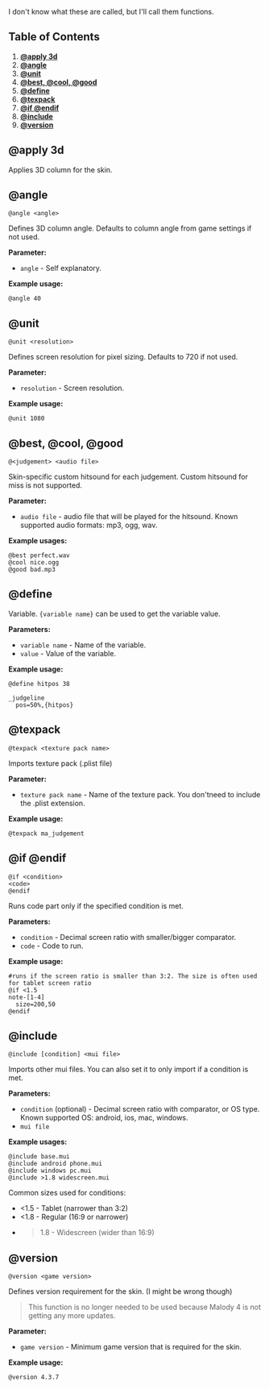 I don't know what these are called, but I'll call them functions. 

## Table of Contents 

1. [**@apply 3d**](#apply-3d)
2. [**@angle**](#angle)
3. [**@unit**](#unit)
4. [**@best, @cool, @good**](#best-cool-good)
5. [**@define**](#define)
6. [**@texpack**](#texpack)
7. [**@if @endif**](#if-endif)
8. [**@include**](#include)
9. [**@version**](#version)


## @apply 3d
Applies 3D column for the skin. 

## @angle
```
@angle <angle>
```
Defines 3D column angle. Defaults to column angle from game settings if not used. 

**Parameter:**
- `angle` - Self explanatory. 

**Example usage:**
```
@angle 40
``` 

## @unit
```
@unit <resolution>
```
Defines screen resolution for pixel sizing. Defaults to 720 if not used. 

**Parameter:**
- `resolution` - Screen resolution. 

**Example usage:**
```
@unit 1080
``` 

## @best, @cool, @good 
```
@<judgement> <audio file>
```
Skin-specific custom hitsound for each judgement. Custom hitsound for miss is not supported. 

**Parameter:**
- `audio file` - audio file that will be played for the hitsound. Known supported audio formats: mp3, ogg, wav. 

**Example usages:**
```
@best perfect.wav
@cool nice.ogg
@good bad.mp3
``` 

## @define 
Variable. `{variable name}` can be used to get the variable value. 

**Parameters:**
- `variable name` - Name of the variable.
- `value` - Value of the variable. 

**Example usage:**
```
@define hitpos 38 

_judgeline
  pos=50%,{hitpos}
``` 

## @texpack
```
@texpack <texture pack name>
```
Imports texture pack (.plist file) 

**Parameter:**
- `texture pack name` - Name of the texture pack. You don'tneed to include the .plist extension. 

**Example usage:**
```
@texpack ma_judgement
``` 

## @if @endif
```
@if <condition>
<code>
@endif
```
Runs code part only if the specified condition is met. 

**Parameters:**
- `condition` - Decimal screen ratio with smaller/bigger comparator.
- `code` - Code to run. 

**Example usage:**
```
#runs if the screen ratio is smaller than 3:2. The size is often used for tablet screen ratio
@if <1.5
note-[1-4]
  size=200,50
@endif
```


## @include
```
@include [condition] <mui file>
``` 

Imports other mui files. You can also set it to only import if a condition is met. 

**Parameters:**
- `condition` (optional) - Decimal screen ratio with comparator, or OS type. Known supported OS: android, ios, mac, windows.
- `mui file` 

**Example usages:**
```
@include base.mui
@include android phone.mui
@include windows pc.mui
@include >1.8 widescreen.mui
``` 

Common sizes used for conditions:
- <1.5 - Tablet (narrower than 3:2)
- <1.8 - Regular (16:9 or narrower)
- >1.8 - Widescreen (wider than 16:9) 

## @version
```
@version <game version>
```
Defines version requirement for the skin. (I might be wrong though)

> This function is no longer needed to be used because Malody 4 is not getting any more updates. 

**Parameter:**
- `game version` - Minimum game version that is required for the skin.

**Example usage:**
```
@version 4.3.7
```
